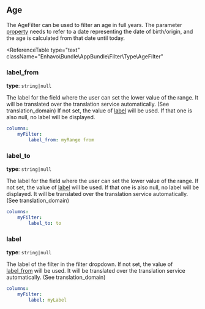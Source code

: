 ## Age

The AgeFilter can be used to filter an age in full years. The parameter
[property]() needs to refer to a date representing the date of
birth/origin, and the age is calculated from that date until today.


<ReferenceTable
    type="text"
    className="Enhavo\Bundle\AppBundle\Filter\Type\AgeFilter"
>
<template v-slot:options>
    <ReferenceOption name="property" type="text" :required="true"/>,
    <ReferenceOption name="label_from" />,
    <ReferenceOption name="label_to" />
</template>
<template v-slot:inherit>
    <ReferenceOption name="label" />,
    <ReferenceOption name="locale" />,
    <ReferenceOption name="format" />,
    <ReferenceOption name="initial_active" />,
    <ReferenceOption name="initial_value" />,
    <ReferenceOption name="condition" />,
    <ReferenceOption name="width" />,
    <ReferenceOption name="permission" />,
    <ReferenceOption name="component" />
</template>
</ReferenceTable>

### label_from

**type**: `string|null`

The label for the field where the user can set the lower value of the
range. It will be translated over the translation service automatically.
(See translation_domain) If not set, the value of [label](#label) will
be used. If that one is also null, no label will be displayed.

```yaml
columns:
    myFilter:
        label_from: myRange from
```

### label_to

**type**: `string|null`

The label for the field where the user can set the lower value of the
range. If not set, the value of [label](#label) will be used. If that
one is also null, no label will be displayed. It will be translated over
the translation service automatically. (See translation_domain)

```yaml
columns:
    myFilter:
        label_to: to
```

### label

**type**: `string|null`

The label of the filter in the filter dropdown. If not set, the value of
[label_from](#label_from) will be used. It will be translated over the
translation service automatically. (See translation_domain)

```yaml
columns:
    myFilter:
        label: myLabel
```
